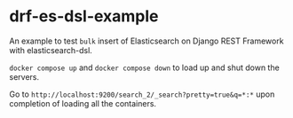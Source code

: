 # drf-es-dsl-example

An example to test `bulk` insert of Elasticsearch on Django REST Framework with elasticsearch-dsl.

`docker compose up` and `docker compose down` to load up and shut down the servers.

Go to `http://localhost:9200/search_2/_search?pretty=true&q=*:*` upon completion of loading all the containers.
